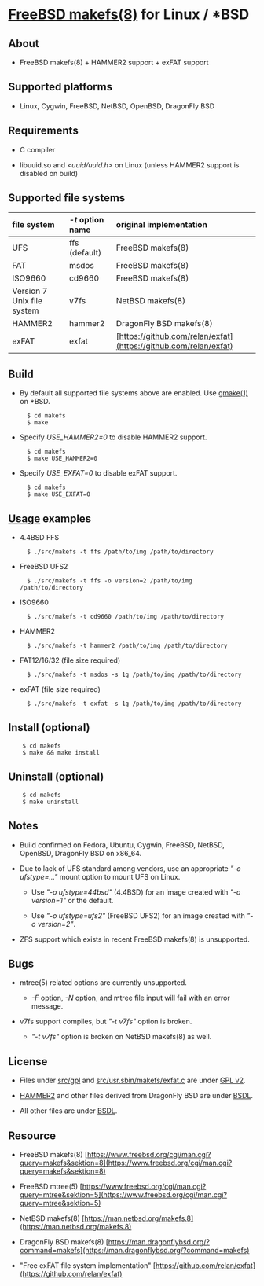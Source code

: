 [FreeBSD makefs(8)](https://www.freebsd.org/cgi/man.cgi?query=makefs&sektion=8) for Linux / *BSD
========

## About

+ FreeBSD makefs(8) + HAMMER2 support + exFAT support

## Supported platforms

+ Linux, Cygwin, FreeBSD, NetBSD, OpenBSD, DragonFly BSD

## Requirements

+ C compiler

+ libuuid.so and *<uuid/uuid.h>* on Linux (unless HAMMER2 support is disabled on build)

## Supported file systems

|file system                |*-t* option name |original implementation        |
|:--------------------------|:----------------|:------------------------------|
|UFS                        |ffs (default)    |FreeBSD makefs(8)              |
|FAT                        |msdos            |FreeBSD makefs(8)              |
|ISO9660                    |cd9660           |FreeBSD makefs(8)              |
|Version 7 Unix file system |v7fs             |NetBSD makefs(8)               |
|HAMMER2                    |hammer2          |DragonFly BSD makefs(8)        |
|exFAT                      |exfat            |[https://github.com/relan/exfat](https://github.com/relan/exfat)|

## Build

+ By default all supported file systems above are enabled. Use [gmake(1)](https://www.freebsd.org/cgi/man.cgi?query=gmake&sektion=1) on *BSD.

        $ cd makefs
        $ make

+ Specify *USE_HAMMER2=0* to disable HAMMER2 support.

        $ cd makefs
        $ make USE_HAMMER2=0

+ Specify *USE_EXFAT=0* to disable exFAT support.

        $ cd makefs
        $ make USE_EXFAT=0

## [Usage](src/usr.sbin/makefs/makefs.8.txt) examples

+ 4.4BSD FFS

        $ ./src/makefs -t ffs /path/to/img /path/to/directory

+ FreeBSD UFS2

        $ ./src/makefs -t ffs -o version=2 /path/to/img /path/to/directory

+ ISO9660

        $ ./src/makefs -t cd9660 /path/to/img /path/to/directory

+ HAMMER2

        $ ./src/makefs -t hammer2 /path/to/img /path/to/directory

+ FAT12/16/32 (file size required)

        $ ./src/makefs -t msdos -s 1g /path/to/img /path/to/directory

+ exFAT (file size required)

        $ ./src/makefs -t exfat -s 1g /path/to/img /path/to/directory

## Install (optional)

        $ cd makefs
        $ make && make install

## Uninstall (optional)

        $ cd makefs
        $ make uninstall

## Notes

+ Build confirmed on Fedora, Ubuntu, Cygwin, FreeBSD, NetBSD, OpenBSD, DragonFly BSD on x86_64.

+ Due to lack of UFS standard among vendors, use an appropriate *"-o ufstype=..."* mount option to mount UFS on Linux.

    + Use *"-o ufstype=44bsd"* (4.4BSD) for an image created with *"-o version=1"* or the default.

    + Use *"-o ufstype=ufs2"* (FreeBSD UFS2) for an image created with *"-o version=2"*.

+ ZFS support which exists in recent FreeBSD makefs(8) is unsupported.

## Bugs

+ mtree(5) related options are currently unsupported.

    + *-F* option, *-N* option, and mtree file input will fail with an error message.

+ v7fs support compiles, but *"-t v7fs"* option is broken.

    + *"-t v7fs"* option is broken on NetBSD makefs(8) as well.

## License

+ Files under [src/gpl](src/gpl) and [src/usr.sbin/makefs/exfat.c](src/usr.sbin/makefs/exfat.c) are under [GPL v2](src/gpl/github.com/relan/exfat/COPYING).

+ [HAMMER2](src/usr.sbin/makefs/hammer2) and other files derived from DragonFly BSD are under [BSDL](COPYRIGHT.dragonfly).

+ All other files are under [BSDL](COPYRIGHT).

## Resource

+ FreeBSD makefs(8) [https://www.freebsd.org/cgi/man.cgi?query=makefs&sektion=8](https://www.freebsd.org/cgi/man.cgi?query=makefs&sektion=8)

+ FreeBSD mtree(5) [https://www.freebsd.org/cgi/man.cgi?query=mtree&sektion=5](https://www.freebsd.org/cgi/man.cgi?query=mtree&sektion=5)

+ NetBSD makefs(8) [https://man.netbsd.org/makefs.8](https://man.netbsd.org/makefs.8)

+ DragonFly BSD makefs(8) [https://man.dragonflybsd.org/?command=makefs](https://man.dragonflybsd.org/?command=makefs)

+ "Free exFAT file system implementation" [https://github.com/relan/exfat](https://github.com/relan/exfat)
